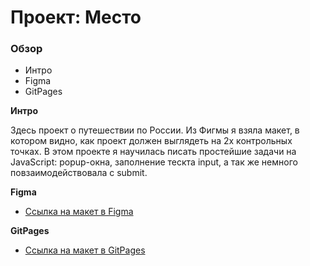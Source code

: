 # Проект: Место

### Обзор

* Интро
* Figma
* GitPages

**Интро**


Здесь проект о путешествии по России. 
Из Фигмы я взяла макет, в котором видно, как проект должен выглядеть на 2х контрольных точках.
В этом проекте я научилась писать простейшие задачи на JavaScript: popup-окна, заполнение тескта input, а так же немного повзаимодействовала с submit. 

**Figma**

* [Ссылка на макет в Figma](https://www.figma.com/file/2cn9N9jSkmxD84oJik7xL7/JavaScript.-Sprint-4?node-id=0%3A1)

**GitPages**

* [Ссылка на макет в GitPages](https://annette111.github.io/mesto/)


